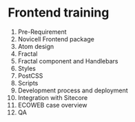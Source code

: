 # Frontend training

1. Pre-Requirement
2. Novicell Frontend package
3. Atom design
4. Fractal
5. Fractal component and Handlebars
6. Styles
7. PostCSS
8. Scripts
9. Development process and deployment
10. Integration with Sitecore
11. ECOWEB case overview
12. QA

